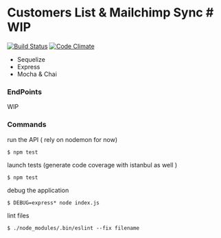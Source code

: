 # Customers List & Mailchimp Sync # WIP
[![Build Status](https://travis-ci.org/zelazna/NodeApi.svg?branch=develop)](https://travis-ci.org/zelazna/NodeApi)
[![Code Climate](https://codeclimate.com/github/zelazna/NodeApi/badges/gpa.svg)](https://codeclimate.com/github/zelazna/NodeApi)
* Sequelize
* Express
* Mocha & Chai

### EndPoints

WIP

### Commands

run the API ( rely on nodemon for now)
```
$ npm test
```
launch tests (generate code coverage with istanbul as well )
```
$ npm test
```
debug the application
```
$ DEBUG=express* node index.js
```
lint files
```
$ ./node_modules/.bin/eslint --fix filename
```
